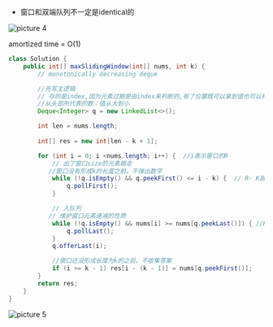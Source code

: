 
- 窗口和双端队列不一定是identical的


![picture 4](https://i.loli.net/2021/11/05/M5kGegKvTCnmLpi.png)  

 amortized time = O(1)                                                                                                                                                                                               

```java
class Solution {
    public int[] maxSlidingWindow(int[] nums, int k) {
        // monotonically decreasing deque

        //先写主逻辑
        // 存的是index,因为元素过期是由index来判断的,有了位置既可以拿到值也可以判断有没有过期
        //从头部所代表的数：值从大到小
        Deque<Integer> q = new LinkedList<>();

        int len = nums.length;
        
        int[] res = new int[len - k + 1];

        for (int i = 0; i <nums.length; i++) {  //i表示窗口的R
            // 出了窗口size的元素踢走
           //窗口没有形成k的长度之前，不弹出数字
            while (!q.isEmpty() && q.peekFirst() <= i - k) {  // R- K就是过期下标
                q.pollFirst();
            }

            // 入队列
           // 维护窗口元素递减的性质
            while (!q.isEmpty() && nums[i] >= nums[q.peekLast()]) { //R可以放在比它大的术后面，或者空的时候R可以直接放入队列 
                q.pollLast();
            }
            q.offerLast(i);

            //窗口还没形成长度为k的之前，不收集答案
            if (i >= k - 1) res[i - (k - 1)] = nums[q.peekFirst()];
        }
        return res;
    }
}
```


![picture 5](https://i.loli.net/2021/11/05/xOyIWAhugo5V6v7.png)  
